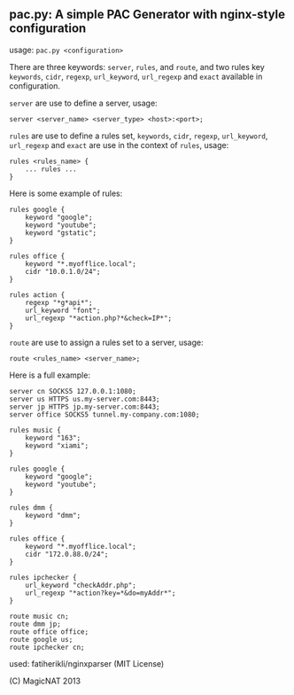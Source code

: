 pac.py: A simple PAC Generator with nginx-style configuration
---

usage: `pac.py <configuration>`

There are three keywords: `server`, `rules`, and `route`, and two rules key `keywords`, `cidr`, `regexp`, `url_keyword`, `url_regexp` and `exact` available in configuration.

`server` are use to define a server, usage:

	server <server_name> <server_type> <host>:<port>;
	
`rules` are use to define a rules set, `keywords`, `cidr`, `regexp`, `url_keyword`, `url_regexp` and `exact` are use in the context of `rules`, usage:

	rules <rules_name> {
		... rules ...
	}

Here is some example of rules: 

	rules google {
		keyword "google";
		keyword "youtube";
		keyword "gstatic";
	}

	rules office {
		keyword "*.myofflice.local";
		cidr "10.0.1.0/24";
	}
	
	rules action {
		regexp "*g*api*";
		url_keyword "font";
		url_regexp "*action.php?*&check=IP*";
	}
	
`route` are use to assign a rules set to a server, usage:

	route <rules_name> <server_name>;
	
Here is a full example:

	server cn SOCKS5 127.0.0.1:1080;
	server us HTTPS us.my-server.com:8443;
	server jp HTTPS jp.my-server.com:8443;
	server office SOCKS5 tunnel.my-company.com:1080;

	rules music {
		keyword "163";
		keyword "xiami";
	}

	rules google {
		keyword "google";
		keyword "youtube";
	}

	rules dmm {
		keyword "dmm";
	}

	rules office {
		keyword "*.myofflice.local";
		cidr "172.0.88.0/24";
	}

	rules ipchecker {
		url_keyword "checkAddr.php";
		url_regexp "*action?key=*&do=myAddr*";
	}

	route music cn;
	route dmm jp;
	route office office;
	route google us;
	route ipchecker cn;

used: fatiherikli/nginxparser (MIT License)
	
(C) MagicNAT 2013
